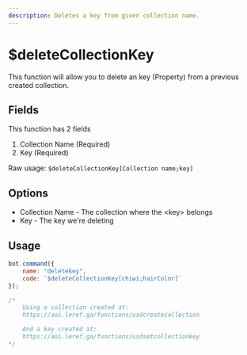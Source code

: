 ```yaml
---
description: Deletes a key from given collection name.
---
```


# $deleteCollectionKey

This function will allow you to delete an key \(Property\) from a previous created collection.

## Fields

This function has 2 fields

1. Collection Name \(Required\)
2. Key \(Required\)

Raw usage: `$deleteCollectionKey[Collection name;key]`

## Options

* Collection Name - The collection where the &lt;key&gt; belongs
* Key - The key we're deleting

## Usage

```javascript
bot.command({
    name: "deletekey",
    code: `$deleteCollectionKey[chiwi;hairColor]`
});

/*
    Using a collection created at: 
    https://aoi.leref.ga/functions/usdcreatecollection

    And a key created at:
    https://aoi.leref.ga/functions/usdsetcollectionkey
*/
```

